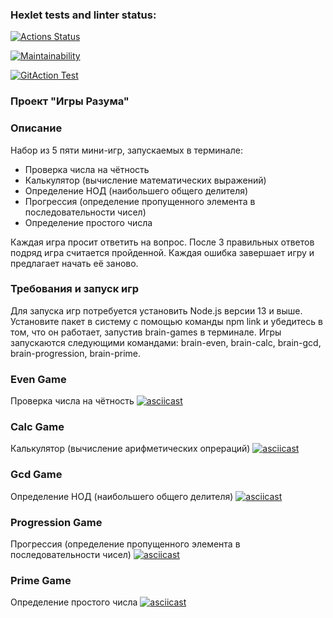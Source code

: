 ### Hexlet tests and linter status:
[![Actions Status](https://github.com/Nickolay-Klimentov/frontend-project-lvl1/workflows/hexlet-check/badge.svg)](https://github.com/Nickolay-Klimentov/frontend-project-lvl1/actions)

[![Maintainability](https://api.codeclimate.com/v1/badges/382fde7921c268295788/maintainability)](https://codeclimate.com/github/Nickolay-Klimentov/frontend-project-lvl1/maintainability)

[![GitAction Test](https://github.com/Nickolay-Klimentov/frontend-project-lvl1/workflows/gitaction-test/badge.svg)](https://github.com/Nickolay-Klimentov/frontend-project-lvl1/actions/workflows/gitaction-test.yml)

### Проект "Игры Разума"

### Описание
Набор из 5 пяти мини-игр, запускаемых в терминале:
- Проверка числа на чётность
- Калькулятор (вычисление математических выражений)
- Определение НОД (наибольшего общего делителя)
- Прогрессия (определение пропущенного элемента в последовательности чисел)
- Определение простого числа

Каждая игра просит ответить на вопрос. После 3 правильных ответов подряд игра считается пройденной. Каждая ошибка завершает игру и предлагает начать её заново.

### Требования и запуск игр
Для запуска игр потребуется установить Node.js версии 13 и выше.
Установите пакет в систему с помощью команды npm link и убедитесь в том, что он работает, запустив brain-games в терминале.
Игры запускаются следующими командами: brain-even, brain-calc, brain-gcd, brain-progression, brain-prime.

### Even Game
Проверка числа на чётность
[![asciicast](https://asciinema.org/a/494314.svg)](https://asciinema.org/a/494314)

### Calc Game
Калькулятор (вычисление арифметических опрераций)
[![asciicast](https://asciinema.org/a/495189.svg)](https://asciinema.org/a/495189)

### Gcd Game
Определение НОД (наибольшего общего делителя)
[![asciicast](https://asciinema.org/a/496053.svg)](https://asciinema.org/a/496053)

### Progression Game
Прогрессия (определение пропущенного элемента в последовательности чисел)
[![asciicast](https://asciinema.org/a/496937.svg)](https://asciinema.org/a/496937)

### Prime Game
Определение простого числа
[![asciicast](https://asciinema.org/a/497593.svg)](https://asciinema.org/a/497593)

